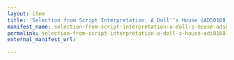 ```yaml
---
layout: item
title: 'Selection from Script Interpretation: A Doll''s House (ADS0168)'
manifest_name: selection-from-script-interpretation-a-doll-s-house-ads0168-
permalink: selection-from-script-interpretation-a-doll-s-house-ads0168-
external_manifest_url: 

---
```

<!-- Add an essay or interpretive material below this line,
using HTML or markdown.  Do not modify this file above this line -->
